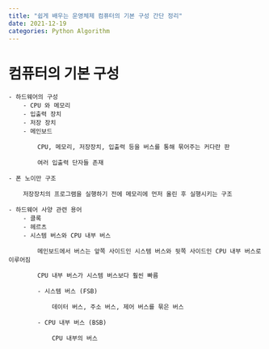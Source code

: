 ```yaml
---
title: "쉽게 배우는 운영체제 컴퓨터의 기본 구성 간단 정리"
date: 2021-12-19
categories: Python Algorithm
---
```


# 컴퓨터의 기본 구성

    - 하드웨어의 구성
        - CPU 와 메모리
        - 입출력 장치
        - 저장 장치
        - 메인보드

            CPU, 메모리, 저장장치, 입출력 등을 버스를 통해 묶어주는 커다란 판

            여러 입출력 단자들 존재

    - 폰 노이만 구조

        저장장치의 프로그램을 실행하기 전에 메모리에 먼저 올린 후 실행시키는 구조

    - 하드웨어 사양 관련 용어
        - 클록
        - 헤르츠
        - 시스템 버스와 CPU 내부 버스

            메인보드에서 버스는 앞쪽 사이드인 시스템 버스와 뒷쪽 사이드인 CPU 내부 버스로 이루어짐

            CPU 내부 버스가 시스템 버스보다 훨씬 빠름

            - 시스템 버스 (FSB)

                데이터 버스, 주소 버스, 제어 버스를 묶은 버스

            - CPU 내부 버스 (BSB)

                CPU 내부의 버스
